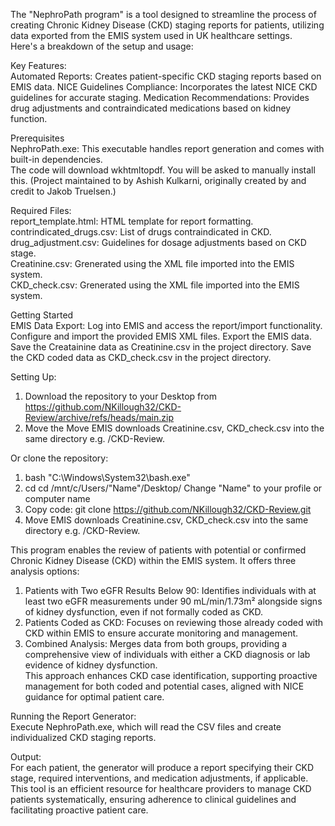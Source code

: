 The "NephroPath program" is a tool designed to streamline the process of creating Chronic Kidney Disease (CKD) staging reports for patients, utilizing data exported from the EMIS system used in UK healthcare settings.   
Here's a breakdown of the setup and usage:  

Key Features:  
Automated Reports: Creates patient-specific CKD staging reports based on EMIS data.
NICE Guidelines Compliance: Incorporates the latest NICE CKD guidelines for accurate staging.
Medication Recommendations: Provides drug adjustments and contraindicated medications based on kidney function.

Prerequisites  
NephroPath.exe: This executable handles report generation and comes with built-in dependencies.   
The code will download wkhtmltopdf. You will be asked to manually install this. (Project maintained to by Ashish Kulkarni, originally created by and credit to Jakob Truelsen.)

Required Files:  
report_template.html: HTML template for report formatting.  
contrindicated_drugs.csv: List of drugs contraindicated in CKD.  
drug_adjustment.csv: Guidelines for dosage adjustments based on CKD stage.  
Creatinine.csv: Grenerated using the XML file imported into the EMIS system.  
CKD_check.csv: Grenerated using the XML file imported into the EMIS system. 

Getting Started  
EMIS Data Export:
Log into EMIS and access the report/import functionality.
Configure and import the provided EMIS XML files.
Export the EMIS data.
Save the Creatainine data as Creatinine.csv in the project directory.
Save the CKD coded data as CKD_check.csv in the project directory.

Setting Up:  
1) Download the repository to your Desktop from https://github.com/NKillough32/CKD-Review/archive/refs/heads/main.zip
2) Move the Move EMIS downloads Creatinine.csv, CKD_check.csv into the same directory e.g. /CKD-Review.  

Or clone the repository:  
1) bash  "C:\Windows\System32\bash.exe"
2) cd cd /mnt/c/Users/"Name"/Desktop/ Change "Name" to your profile or computer name
3) Copy code: git clone https://github.com/NKillough32/CKD-Review.git  
4) Move EMIS downloads Creatinine.csv, CKD_check.csv into the same directory e.g. /CKD-Review.

This program enables the review of patients with potential or confirmed Chronic Kidney Disease (CKD) within the EMIS system. It offers three analysis options:  
1) Patients with Two eGFR Results Below 90: Identifies individuals with at least two eGFR measurements under 90 mL/min/1.73m² alongside signs of kidney dysfunction, even if not formally coded as CKD.
2) Patients Coded as CKD: Focuses on reviewing those already coded with CKD within EMIS to ensure accurate monitoring and management.
3) Combined Analysis: Merges data from both groups, providing a comprehensive view of individuals with either a CKD diagnosis or lab evidence of kidney dysfunction.  
This approach enhances CKD case identification, supporting proactive management for both coded and potential cases, aligned with NICE guidance for optimal patient care.

Running the Report Generator:  
Execute NephroPath.exe, which will read the CSV files and create individualized CKD staging reports.

Output:  
For each patient, the generator will produce a report specifying their CKD stage, required interventions, and medication adjustments, if applicable.
This tool is an efficient resource for healthcare providers to manage CKD patients systematically, ensuring adherence to clinical guidelines and facilitating proactive patient care.
